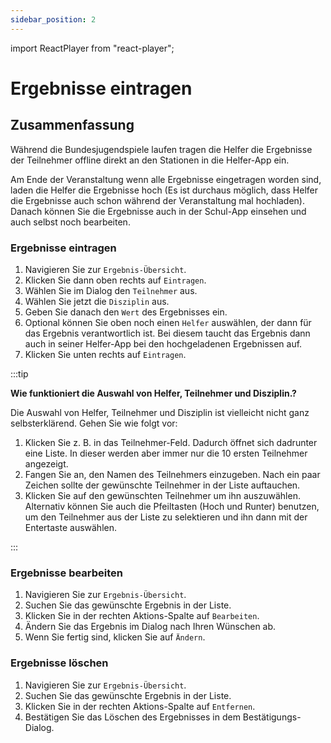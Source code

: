 ```yaml
---
sidebar_position: 2
---
```


import ReactPlayer from "react-player";

# Ergebnisse eintragen

<!-- ## Video

<div className="video__wrapper">
  <ReactPlayer
    className="video__player"
    controls
    height="100%"
    config={{
      file: {
        attributes: {
          poster:
            "https://uploads-ssl.webflow.com/60cb8d6c93a6a6dfa3b7f245/64345e1514a8f53d8aad199e_school-instructions-video-thumbnail.jpg",
        },
      },
    }}
    url="https://storage.googleapis.com/files.school-app.bujus.de/school-instructions-v2-compressed.mp4"
    width="100%"
  />
</div>
­{" "} -->

## Zusammenfassung

Während die Bundesjugendspiele laufen tragen die Helfer die Ergebnisse der Teilnehmer offline direkt an den Stationen in die Helfer-App ein.

Am Ende der Veranstaltung wenn alle Ergebnisse eingetragen worden sind, laden die Helfer die Ergebnisse hoch (Es ist durchaus möglich, dass Helfer die Ergebnisse auch schon während der Veranstaltung mal hochladen). Danach können Sie die Ergebnisse auch in der Schul-App einsehen und auch selbst noch bearbeiten.

### Ergebnisse eintragen

1. Navigieren Sie zur `Ergebnis-Übersicht`.
2. Klicken Sie dann oben rechts auf `Eintragen`.
3. Wählen Sie im Dialog den `Teilnehmer` aus.
4. Wählen Sie jetzt die `Disziplin` aus.
5. Geben Sie danach den `Wert` des Ergebnisses ein.
6. Optional können Sie oben noch einen `Helfer` auswählen, der dann für das Ergebnis verantwortlich ist. Bei diesem taucht das Ergebnis dann auch in seiner Helfer-App bei den hochgeladenen Ergebnissen auf.
7. Klicken Sie unten rechts auf `Eintragen`.

:::tip

**Wie funktioniert die Auswahl von Helfer, Teilnehmer und Disziplin.?**

Die Auswahl von Helfer, Teilnehmer und Disziplin ist vielleicht nicht ganz selbsterklärend. Gehen Sie wie folgt vor:

1. Klicken Sie z. B. in das Teilnehmer-Feld. Dadurch öffnet sich dadrunter eine Liste. In dieser werden aber immer nur die 10 ersten Teilnehmer angezeigt.
2. Fangen Sie an, den Namen des Teilnehmers einzugeben. Nach ein paar Zeichen sollte der gewünschte Teilnehmer in der Liste auftauchen.
3. Klicken Sie auf den gewünschten Teilnehmer um ihn auszuwählen. Alternativ können Sie auch die Pfeiltasten (Hoch und Runter) benutzen, um den Teilnehmer aus der Liste zu selektieren und ihn dann mit der Entertaste auswählen.

:::

### Ergebnisse bearbeiten

1. Navigieren Sie zur `Ergebnis-Übersicht`.
2. Suchen Sie das gewünschte Ergebnis in der Liste.
3. Klicken Sie in der rechten Aktions-Spalte auf `Bearbeiten`.
4. Ändern Sie das Ergebnis im Dialog nach Ihren Wünschen ab.
5. Wenn Sie fertig sind, klicken Sie auf `Ändern`.

### Ergebnisse löschen

1. Navigieren Sie zur `Ergebnis-Übersicht`.
2. Suchen Sie das gewünschte Ergebnis in der Liste.
3. Klicken Sie in der rechten Aktions-Spalte auf `Entfernen`.
4. Bestätigen Sie das Löschen des Ergebnisses in dem Bestätigungs-Dialog.
